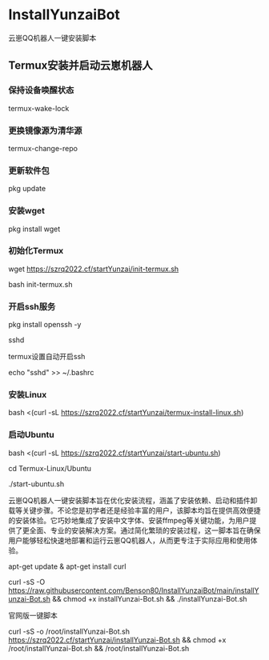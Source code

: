 # InstallYunzaiBot
云崽QQ机器人一键安装脚本
## Termux安装并启动云崽机器人
### 保持设备唤醒状态
termux-wake-lock
### 更换镜像源为清华源
termux-change-repo
### 更新软件包
pkg update
### 安装wget
pkg install wget
### 初始化Termux
wget https://szrq2022.cf/startYunzai/init-termux.sh

bash init-termux.sh
### 开启ssh服务
pkg install openssh -y

sshd

termux设置自动开启ssh

echo "sshd" >> ~/.bashrc
### 安装Linux
bash <(curl -sL https://szrq2022.cf/startYunzai/termux-install-linux.sh)
### 启动Ubuntu
bash <(curl -sL https://szrq2022.cf/startYunzai/start-ubuntu.sh)

cd Termux-Linux/Ubuntu

./start-ubuntu.sh

云崽QQ机器人一键安装脚本旨在优化安装流程，涵盖了安装依赖、启动和插件卸载等关键步骤。不论您是初学者还是经验丰富的用户，该脚本均旨在提供高效便捷的安装体验。它巧妙地集成了安装中文字体、安装ffmpeg等关键功能，为用户提供了更全面、专业的安装解决方案。通过简化繁琐的安装过程，这一脚本旨在确保用户能够轻松快速地部署和运行云崽QQ机器人，从而更专注于实际应用和使用体验。

apt-get update & apt-get install curl

curl -sS -O https://raw.githubusercontent.com/Benson80/InstallYunzaiBot/main/installYunzai-Bot.sh && chmod +x installYunzai-Bot.sh && ./installYunzai-Bot.sh

官网版一键脚本

curl -sS -o /root/installYunzai-Bot.sh https://szrq2022.cf/startYunzai/installYunzai-Bot.sh && chmod +x /root/installYunzai-Bot.sh && /root/installYunzai-Bot.sh
